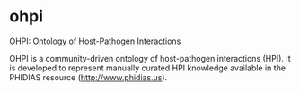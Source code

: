 # ohpi
OHPI: Ontology of Host-Pathogen Interactions

OHPI is a community-driven ontology of host-pathogen interactions (HPI). It is developed to represent manually curated HPI knowledge available in the PHIDIAS resource (http://www.phidias.us).

